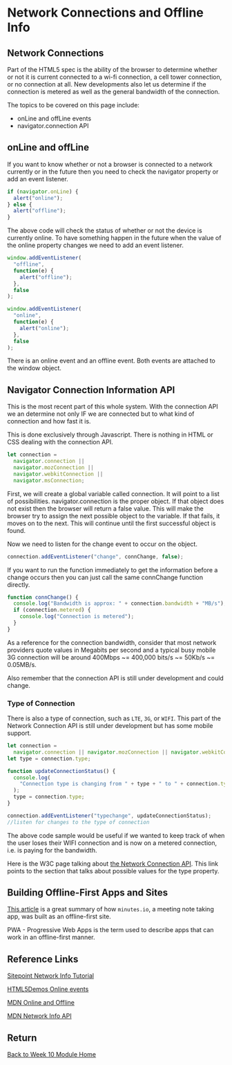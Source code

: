 # Network Connections and Offline Info

## Network Connections

Part of the HTML5 spec is the ability of the browser to determine whether or not it is current connected to a wi-fi connection, a cell tower connection, or no connection at all. New developments also let us determine if the connection is metered as well as the general bandwidth of the connection.

The topics to be covered on this page include:

- onLine and offLine events
- navigator.connection API

## onLine and offLine

If you want to know whether or not a browser is connected to a network currently or in the future then you need to check the navigator property or add an event listener.

```js
if (navigator.onLine) {
  alert("online");
} else {
  alert("offline");
}
```

The above code will check the status of whether or not the device is currently online. To have something happen in the future when the value of the online property changes we need to add an event listener.

```js
window.addEventListener(
  "offline",
  function(e) {
    alert("offline");
  },
  false
);

window.addEventListener(
  "online",
  function(e) {
    alert("online");
  },
  false
);
```

There is an online event and an offline event. Both events are attached to the window object.

<YouTube
    title="offline and online"
    url="https://www.youtube.com/embed/pV7ovhx8sAk"
/>

## Navigator Connection Information API

This is the most recent part of this whole system. With the connection API we an determine not only IF we are connected but to what kind of connection and how fast it is.

This is done exclusively through Javascript. There is nothing in HTML or CSS dealing with the connection API.

```js
let connection =
  navigator.connection ||
  navigator.mozConnection ||
  navigator.webkitConnection ||
  navigator.msConnection;
```

First, we will create a global variable called connection. It will point to a list of possibilities. navigator.connection is the proper object. If that object does not exist then the browser will return a false value. This will make the browser try to assign the next possible object to the variable. If that fails, it moves on to the next. This will continue until the first successful object is found.

Now we need to listen for the change event to occur on the object.

```js
connection.addEventListener("change", connChange, false);
```

If you want to run the function immediately to get the information before a change occurs then you can just call the same connChange function directly.

```js
function connChange() {
  console.log("Bandwidth is approx: " + connection.bandwidth + "MB/s");
  if (connection.metered) {
    console.log("Connection is metered");
  }
}
```

As a reference for the connection bandwidth, consider that most network providers quote values in Megabits per second and a typical busy mobile 3G connection will be around 400Mbps ~= 400,000 bits/s ~= 50Kb/s ~= 0.05MB/s.

Also remember that the connection API is still under development and could change.

### Type of Connection

There is also a type of connection, such as `LTE`, `3G`, or `WIFI`. This part of the Network Connection API is still under development but has some mobile support.

```js
let connection =
  navigator.connection || navigator.mozConnection || navigator.webkitConnection;
let type = connection.type;

function updateConnectionStatus() {
  console.log(
    "Connection type is changing from " + type + " to " + connection.type
  );
  type = connection.type;
}

connection.addEventListener("typechange", updateConnectionStatus);
//listen for changes to the type of connection
```

The above code sample would be useful if we wanted to keep track of when the user loses their WIFI connection and is now on a metered connection, i.e. is paying for the bandwidth.

Here is the W3C page talking about [the Network Connection API](https://w3c.github.io/netinfo/#type-attribute). This link points to the section that talks about possible values for the type property.

<!--
<YouTube
    title="Network Information API"
    url="pending"
/>
-->

## Building Offline-First Apps and Sites

[This article](http://hood.ie/blog/minutes-offline-case-study.html) is a great summary of how `minutes.io`, a meeting note taking app, was built as an offline-first site.

PWA - Progressive Web Apps is the term used to describe apps that can work in an offline-first manner.

## Reference Links

[Sitepoint Network Info Tutorial](http://www.sitepoint.com/use-network-information-api-improve-responsive-websites/)

[HTML5Demos Online events](http://html5demos.com/nav-online)

[MDN Online and Offline](https://developer.mozilla.org/en/docs/Online_and_offline_events)

[MDN Network Info API](https://developer.mozilla.org/en-US/docs/WebAPI/Network_Information)

## Return

[Back to Week 10 Module Home](./README.md)
